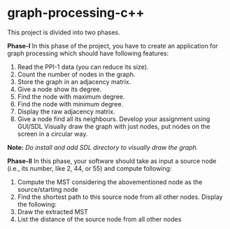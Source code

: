 # graph-processing-c++

This project is divided into two phases.

**Phase-I**
In this phase of the project, you have to create an application for graph processing which 
should have following features:
1. Read the PPI-1 data (you can reduce its size).
2. Count the number of nodes in the graph.
3. Store the graph in an adjacency matrix. 
4. Give a node show its degree.
5. Find the node with maximum degree.
6. Find the node with minimum degree.
7. Display the raw adjacency matrix.
8. Give a node find all its neighbours.
Develop your assignment using GUI/SDL 
Visually draw the graph with just nodes, put nodes on the screen in a circular way.

**Note:** _Do install and add SDL directory to visually draw the graph._

**Phase-II**
In this phase, your software should take as input a source node (i.e., its number, like 2, 44, 
or 55) and compute following:
1. Compute the MST considering the abovementioned node as the source/starting 
node
2. Find the shortest path to this source node from all other nodes.
Display the following:
3. Draw the extracted MST
4. List the distance of the source node from all other nodes


